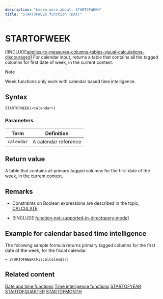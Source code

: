 ```yaml
---
description: "Learn more about: STARTOFWEEK"
title: "STARTOFWEEK function (DAX)"
---
```

# STARTOFWEEK

[!INCLUDE[applies-to-measures-columns-tables-visual-calculations-discouraged](includes/applies-to-measures-columns-tables-visual-calculations-discouraged.md)]
For calendar input, returns a table that contains all the tagged columns for first date of week, in the current context.  

> [!NOTE]
> Week functions only work with calendar based time intelligence. 

## Syntax

```
STARTOFWEEK(<calendar>)
```

### Parameters

|Term|Definition|
|--------|--------------|
|`calendar`|A calendar reference|

## Return value

A table that contains all primary tagged columns for the first date of the week, in the current context.

## Remarks

- Constraints on Boolean expressions are described in the topic, [CALCULATE](calculate-function-dax.md).

- [!INCLUDE [function-not-supported-in-directquery-mode](includes/function-not-supported-in-directquery-mode.md)]


## Example for calendar based time intelligence

The following sample formula returns primary tagged columns for the first date of the week, for the fiscal calendar.

```dax
= STARTOFWEEK(FiscalCalendar)
```

## Related content

[Date and time functions](date-and-time-functions-dax.md)
[Time intelligence functions](time-intelligence-functions-dax.md)
[STARTOFYEAR](startofyear-function-dax.md)
[STARTOFQUARTER](startofquarter-function-dax.md)
[STARTOFMONTH](startofmonth-function-dax.md)
